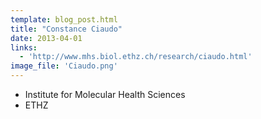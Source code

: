 ```yaml
---
template: blog_post.html
title: "Constance Ciaudo"
date: 2013-04-01
links:
  - 'http://www.mhs.biol.ethz.ch/research/ciaudo.html'
image_file: 'Ciaudo.png'
---
```


* Institute for Molecular Health Sciences
* ETHZ

<!--more-->
